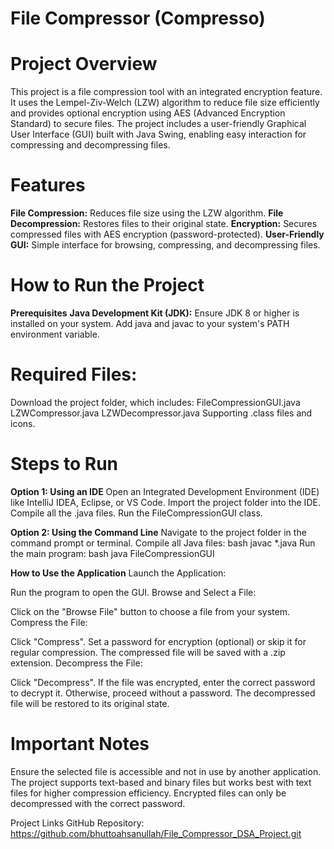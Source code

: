 # File Compressor (Compresso)

# Project Overview
This project is a file compression tool with an integrated encryption feature. It uses the Lempel-Ziv-Welch (LZW) algorithm to reduce file size efficiently and provides optional encryption using AES (Advanced Encryption Standard) to secure files. The project includes a user-friendly Graphical User Interface (GUI) built with Java Swing, enabling easy interaction for compressing and decompressing files.

# Features
**File Compression:** Reduces file size using the LZW algorithm.
**File Decompression:** Restores files to their original state.
**Encryption:** Secures compressed files with AES encryption (password-protected).
**User-Friendly GUI:** Simple interface for browsing, compressing, and decompressing files.

# How to Run the Project
**Prerequisites**
**Java Development Kit (JDK):**
Ensure JDK 8 or higher is installed on your system.
Add java and javac to your system's PATH environment variable.

# Required Files:
Download the project folder, which includes:
FileCompressionGUI.java
LZWCompressor.java
LZWDecompressor.java
Supporting .class files and icons.

# Steps to Run
**Option 1: Using an IDE**
Open an Integrated Development Environment (IDE) like IntelliJ IDEA, Eclipse, or VS Code.
Import the project folder into the IDE.
Compile all the .java files.
Run the FileCompressionGUI class.

**Option 2: Using the Command Line**
Navigate to the project folder in the command prompt or terminal.
Compile all Java files:
bash
javac *.java
Run the main program:
bash
java FileCompressionGUI

**How to Use the Application**
Launch the Application:

Run the program to open the GUI.
Browse and Select a File:

Click on the "Browse File" button to choose a file from your system.
Compress the File:

Click "Compress".
Set a password for encryption (optional) or skip it for regular compression.
The compressed file will be saved with a .zip extension.
Decompress the File:

Click "Decompress".
If the file was encrypted, enter the correct password to decrypt it. Otherwise, proceed without a password.
The decompressed file will be restored to its original state.

# Important Notes
Ensure the selected file is accessible and not in use by another application.
The project supports text-based and binary files but works best with text files for higher compression efficiency.
Encrypted files can only be decompressed with the correct password.

Project Links
GitHub Repository: https://github.com/bhuttoahsanullah/File_Compressor_DSA_Project.git
